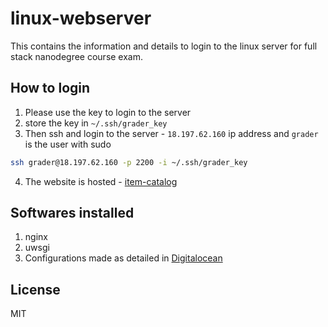 # linux-webserver
This contains the information and details to login to the linux server for full stack nanodegree course exam.

How to login
----

1. Please use the key to login to the server
2. store the key in `~/.ssh/grader_key`
3. Then ssh and login to the server - `18.197.62.160` ip address and `grader` is the user with sudo
```sh
ssh grader@18.197.62.160 -p 2200 -i ~/.ssh/grader_key
```
4. The website is hosted - [item-catalog](http://18.197.62.160/)

Softwares installed
----

1. nginx
2. uwsgi
3. Configurations made as detailed in [Digitalocean](https://www.digitalocean.com/community/tutorials/how-to-serve-flask-applications-with-uwsgi-and-nginx-on-ubuntu-16-04)

License
----

MIT
